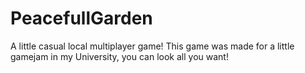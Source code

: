# PeacefullGarden
A little casual local multiplayer game!
This game was made for a little gamejam in my University, you can look all you want!
